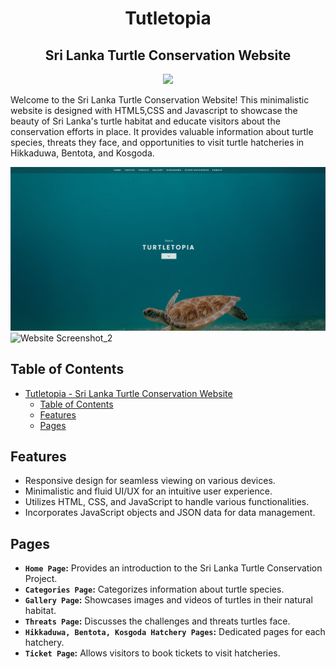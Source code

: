 <h1 align="center">Tutletopia</h1>
<h2 align="center">Sri Lanka Turtle Conservation Website</h2>

<p align="center">
  <a href="https://skillicons.dev">
      <img src="https://skillicons.dev/icons?i=html,css,js,vscode&theme=dark" />
  </a>
</p>

Welcome to the Sri Lanka Turtle Conservation Website! This minimalistic website is designed with HTML5,CSS and Javascript to showcase the beauty of Sri Lanka's turtle habitat and educate visitors about the conservation efforts in place. It provides valuable information about turtle species, threats they face, and opportunities to visit turtle hatcheries in Hikkaduwa, Bentota, and Kosgoda.

![Website Screenshot](/thumbnails/thumb_trtle.png)
![Website Screenshot_2](/thumbnails/thumb_trtle_2.png)

## Table of Contents

- [Tutletopia - Sri Lanka Turtle Conservation Website](#tutletopia---sri-lanka-turtle-conservation-website)
  - [Table of Contents](#table-of-contents)
  - [Features](#features)
  - [Pages](#pages)

## Features

- Responsive design for seamless viewing on various devices.
- Minimalistic and fluid UI/UX for an intuitive user experience.
- Utilizes HTML, CSS, and JavaScript to handle various functionalities.
- Incorporates JavaScript objects and JSON data for data management.

## Pages

- **`Home Page`:** Provides an introduction to the Sri Lanka Turtle Conservation Project.
- **`Categories Page`:** Categorizes information about turtle species.
- **`Gallery Page`:** Showcases images and videos of turtles in their natural habitat.
- **`Threats Page`:** Discusses the challenges and threats turtles face.
- **`Hikkaduwa, Bentota, Kosgoda Hatchery Pages`:** Dedicated pages for each hatchery.
- **`Ticket Page`:** Allows visitors to book tickets to visit hatcheries.
